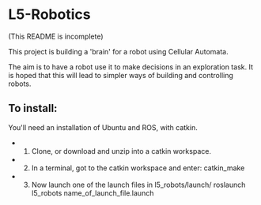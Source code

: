 L5-Robotics
==============

(This README is incomplete)

This project is building a 'brain' for a robot using Cellular Automata. 

The aim is to have a robot use it to make decisions in an exploration task. It is hoped that this will lead to simpler ways of building and controlling robots.

To install:
-------------

You'll need an installation of Ubuntu and ROS, with catkin.

 - 1. Clone, or download and unzip into a catkin workspace.
 - 2. In a terminal, got to the catkin workspace and enter:
	catkin_make
 - 3. Now launch one of the launch files in l5_robots/launch/
	roslaunch l5_robots name_of_launch_file.launch
